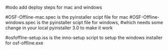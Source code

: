 #todo add deploy steps for mac and windows

#OSF-Offline-mac.spec is the pyinstaller scipt file for mac
#OSF-Offline-windows.spec is the pyinstaller scipt file for windows,
#which needs some change in your local pyinstaller 3.0 to make it work

#osfofflne-setup.iss is the inno-setup script to setup the windows installer for osf-offline.exe
